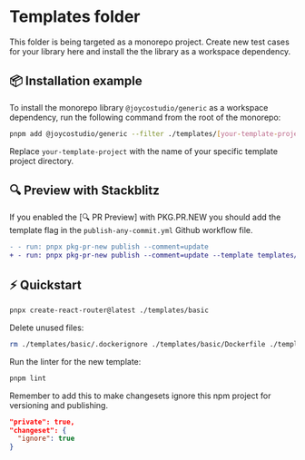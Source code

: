 # Templates folder

This folder is being targeted as a monorepo project. Create new test cases for your library here and install the the library as a workspace dependency.

## 📦 Installation example

To install the monorepo library `@joycostudio/generic` as a workspace dependency, run the following command from the root of the monorepo:

```bash
pnpm add @joycostudio/generic --filter ./templates/[your-template-project]
```

Replace `your-template-project` with the name of your specific template project directory.

## 🔍 Preview with Stackblitz
If you enabled the [🔍 PR Preview] with PKG.PR.NEW you should add the template flag in the `publish-any-commit.yml` Github workflow file.

```diff
- - run: pnpx pkg-pr-new publish --comment=update
+ - run: pnpx pkg-pr-new publish --comment=update --template templates/[your-template-project]
```

## ⚡️ Quickstart
```bash
pnpx create-react-router@latest ./templates/basic
```

Delete unused files:
```bash
rm ./templates/basic/.dockerignore ./templates/basic/Dockerfile ./templates/basic/README.md
```

Run the linter for the new template:
```bash
pnpm lint
```

Remember to add this to make changesets ignore this npm project for versioning and publishing.

```json
"private": true,
"changeset": {
  "ignore": true
}
```